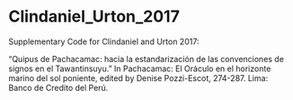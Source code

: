 # Clindaniel_Urton_2017
Supplementary Code for Clindaniel and Urton 2017:

“Quipus de Pachacamac: hacia la estandarización de las convenciones de signos en el Tawantinsuyu.” In Pachacamac: El Oráculo en el horizonte marino del sol poniente, edited by Denise Pozzi-Escot, 274-287. Lima: Banco de Credito del Perú.
